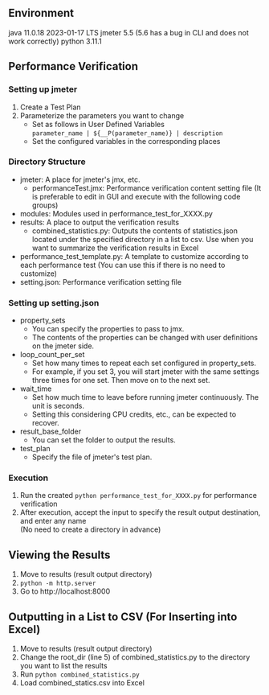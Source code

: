 ## Environment
java 11.0.18 2023-01-17 LTS
jmeter 5.5 (5.6 has a bug in CLI and does not work correctly)
python 3.11.1

## Performance Verification
### Setting up jmeter
1. Create a Test Plan
2. Parameterize the parameters you want to change
    - Set as follows in User Defined Variables  
    `parameter_name | ${__P(parameter_name)} | description`
    - Set the configured variables in the corresponding places
### Directory Structure
- jmeter: A place for jmeter's jmx, etc.
    - performanceTest.jmx: Performance verification content setting file (It is preferable to edit in GUI and execute with the following code groups)
- modules: Modules used in performance_test_for_XXXX.py
- results: A place to output the verification results
    - combined_statistics.py: Outputs the contents of statistics.json located under the specified directory in a list to csv. Use when you want to summarize the verification results in Excel
- performance_test_template.py: A template to customize according to each performance test (You can use this if there is no need to customize)
- setting.json: Performance verification setting file

### Setting up setting.json
- property_sets
    - You can specify the properties to pass to jmx.
    - The contents of the properties can be changed with user definitions on the jmeter side.
- loop_count_per_set
    - Set how many times to repeat each set configured in property_sets.
    - For example, if you set 3, you will start jmeter with the same settings three times for one set. Then move on to the next set.
- wait_time
    - Set how much time to leave before running jmeter continuously. The unit is seconds.
    - Setting this considering CPU credits, etc., can be expected to recover.
- result_base_folder
    - You can set the folder to output the results.
- test_plan
    - Specify the file of jmeter's test plan.

### Execution
1. Run the created `python performance_test_for_XXXX.py` for performance verification
2. After execution, accept the input to specify the result output destination, and enter any name  
(No need to create a directory in advance)

## Viewing the Results
1. Move to results (result output directory)
2. `python -m http.server`
3. Go to http://localhost:8000

## Outputting in a List to CSV (For Inserting into Excel)
1. Move to results (result output directory)
2. Change the root_dir (line 5) of combined_statistics.py to the directory you want to list the results
3. Run `python combined_statistics.py`
4. Load combined_statics.csv into Excel
